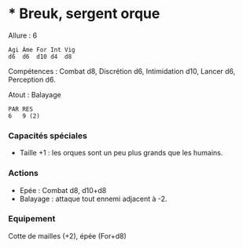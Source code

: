 
# * Breuk, sergent orque

Allure : 6

	Agi	Âme	For	Int	Vig
	d6	d6	d10	d4	d8

Compétences : Combat d8, Discrétion d6, Intimidation d10, Lancer d6, Perception d6.

Atout : Balayage

	PAR	RES
	6	9 (2)

### Capacités spéciales
- Taille +1 : les orques sont un peu plus grands que les humains.

### Actions
- Epée : Combat d8, d10+d8
- Balayage : attaque tout ennemi adjacent à -2.

### Equipement
Cotte de mailles (+2), épée (For+d8)
